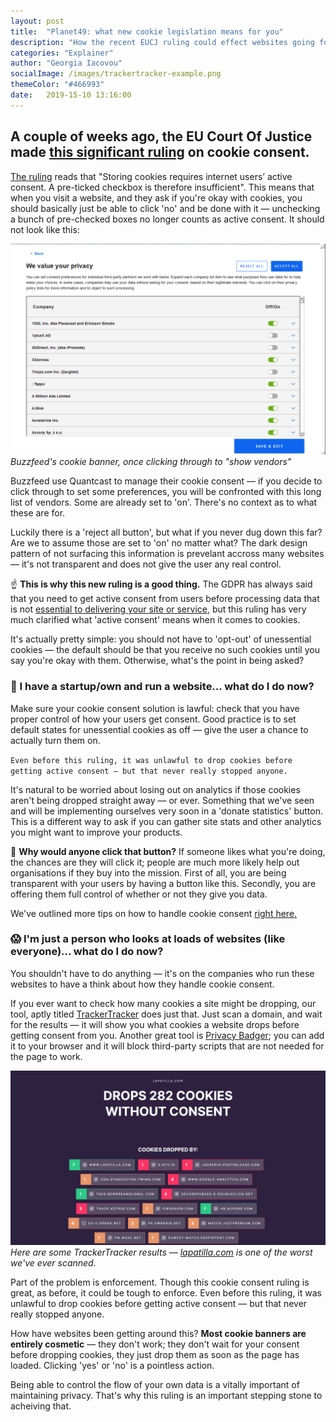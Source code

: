 ```yaml
---
layout: post
title:  "Planet49: what new cookie legislation means for you"
description: "How the recent EUCJ ruling could effect websites going forward, and how that in turn could effect users; prechecked boxes are no longer considerd active consent"
categories: "Explainer"
author: "Georgia Iacovou"
socialImage: /images/trackertracker-example.png
themeColor: "#466993"
date:   2019-15-10 13:16:00
---
```


## A couple of weeks ago, the EU Court Of Justice made [this significant ruling](https://blog.metomic.io/main/2019/10/01/eu-cookie-consent-ruling.html) on cookie consent.

[The ruling](https://curia.europa.eu/jcms/upload/docs/application/pdf/2019-10/cp190125en.pdf) reads that "Storing cookies requires internet users’ active consent. A pre-ticked checkbox is therefore insufficient". This means that when you visit a website, and they ask if you're okay with cookies, you should basically just be able to click 'no' and be done with it — unchecking a bunch of pre-checked boxes no longer counts as active consent. It should not look like this:

![](/images/buzzfeed-banner.png)
*Buzzfeed's cookie banner, once clicking through to "show vendors"*

Buzzfeed use Quantcast to manage their cookie consent — if you decide to click through to set some preferences, you will be confronted with this long list of vendors. Some are already set to 'on'. There's no context as to what these are for.

Luckily there is a 'reject all button', but what if you never dug down this far? Are we to assume those are set to 'on' no matter what? The dark design pattern of not surfacing this information is prevelant accross many websites — it's not transparent and does not give the user any real control.

☝️ **This is why this new ruling is a good thing.** The GDPR has always said that you need to get active consent from users before processing data that is not [essential to delivering your site or service](https://blog.metomic.io/main/2019/08/14/essential-cookies.html), but this ruling has very much clarified what 'active consent' means when it comes to cookies.

It's actually pretty simple: you should not have to 'opt-out' of unessential cookies — the default should be that you receive no such cookies until you say you're okay with them. Otherwise, what's the point in being asked?

### 😬 I have a startup/own and run a website... what do I do now?

Make sure your cookie consent solution is lawful: check that you have proper control of how your users get consent. Good practice is to set default states for unessential cookies as off — give the user a chance to actually turn them on.

`Even before this ruling, it was unlawful to drop cookies before getting active consent — but that never really stopped anyone.`

It's natural to be worried about losing out on analytics if those cookies aren't being dropped straight away — or ever. Something that we've seen and will be implementing ourselves very soon in a 'donate statistics' button. This is a different way to ask if you can gather site stats and other analytics you might want to improve your products.

🤔 **Why would anyone click that button?** If someone likes what you're doing, the chances are they will click it; people are much more likely help out organisations if they buy into the mission. First of all, you are being transparent with your users by having a button like this. Secondly, you are offering them full control of whether or not they give you data.

We've outlined more tips on how to handle cookie consent [right here.](https://blog.metomic.io/main/2019/08/07/cookie-consent-guide.html)

### 😱 I'm just a person who looks at loads of websites (like everyone)... what do I do now?

You shouldn't have to do anything — it's on the companies who run these websites to have a think about how they handle cookie consent.

If you ever want to check how many cookies a site might be dropping, our tool, aptly titled [TrackerTracker](https://trackertracker.io) does just that. Just scan a domain, and wait for the results — it will show you what cookies a website drops before getting consent from you. Another great tool is [Privacy Badger](https://www.eff.org/privacybadger); you can add it to your browser and it will block third-party scripts that are not needed for the page to work.

![](/images/trackertracker-example.png)
*Here are some TrackerTracker results — [lapatilla.com](http://lapatilla.com) is one of the worst we've ever scanned.*

Part of the problem is enforcement. Though this cookie consent ruling is great, as before, it could be tough to enforce. Even before this ruling, it was unlawful to drop cookies before getting active consent — but that never really stopped anyone.

How have websites been getting around this? **Most cookie banners are entirely cosmetic** — they don't work; they don't wait for your consent before dropping cookies, they just drop them as soon as the page has loaded. Clicking 'yes' or 'no' is a pointless action.

Being able to control the flow of your own data is a vitally important of maintaining privacy. That's why this ruling is an important stepping stone to acheiving that.